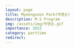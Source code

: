 ```yaml
---
layout: page
title: Myeongsoon Park(박명순)
description: M.S Program
img: /assets/img/박명순.gif
importance: 2022
category: parttime
redirect:
---
```

